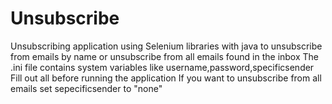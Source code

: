 # Unsubscribe
Unsubscribing application using Selenium libraries with java to unsubscribe from emails by name or unsubscribe from all emails found in the inbox
The .ini file contains system variables like username,password,specificsender
Fill out all before running the application
If you want to unsubscribe from all emails set sepecificsender to "none"
